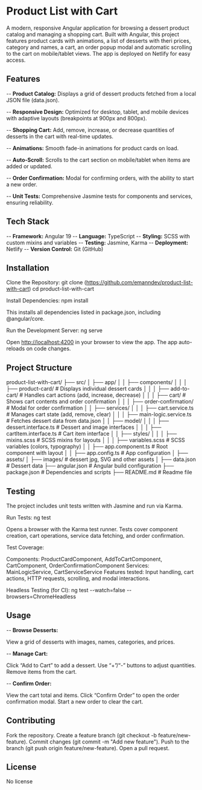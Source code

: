 # Product List with Cart

A modern, responsive Angular application for browsing a dessert product catalog and managing a shopping cart. Built with Angular, this project features product cards with animations, a list of desserts with theri prices, category and names, a cart, an order popup modal and automatic scrolling to the cart on mobile/tablet views. The app is deployed on Netlify for easy access.

## Features

-- **Product Catalog:** Displays a grid of dessert products fetched from a local JSON file (data.json).

-- **Responsive Design:** Optimized for desktop, tablet, and mobile devices with adaptive layouts (breakpoints at 900px and 800px).

-- **Shopping Cart:** Add, remove, increase, or decrease quantities of desserts in the cart with real-time updates.

-- **Animations:** Smooth fade-in animations for product cards on load.

-- **Auto-Scroll:** Scrolls to the cart section on mobile/tablet when items are added or updated.

-- **Order Confirmation:** Modal for confirming orders, with the ability to start a new order.

-- **Unit Tests:** Comprehensive Jasmine tests for components and services, ensuring reliability.

## Tech Stack

-- **Framework:** Angular 19
-- **Language:** TypeScript
-- **Styling:** SCSS with custom mixins and variables
-- **Testing:** Jasmine, Karma
-- **Deployment:** Netlify
-- **Version Control:** Git (GitHub)

## Installation

Clone the Repository:
git clone (<https://github.com/emanndev/product-list-with-cart>)
cd product-list-with-cart

Install Dependencies:
npm install

This installs all dependencies listed in package.json, including @angular/core.

Run the Development Server:
ng serve

Open <http://localhost:4200> in your browser to view the app.
The app auto-reloads on code changes.

## Project Structure

product-list-with-cart/
├── src/
│ ├── app/
│ │ ├── components/
│ │ │ ├── product-card/ # Displays individual dessert cards
│ │ │ ├── add-to-cart/ # Handles cart actions (add, increase, decrease)
│ │ │ ├── cart/ # Shows cart contents and order confirmation
│ │ │ ├── order-confirmation/ # Modal for order confirmation
│ │ ├── services/
│ │ │ ├── cart.service.ts # Manages cart state (add, remove, clear)
│ │ │ ├── main-logic.service.ts # Fetches dessert data from data.json
│ │ ├── model/
│ │ │ ├── dessert.interface.ts # Dessert and image interfaces
│ │ │ ├── cartItem.interface.ts # Cart item interface
│ │ ├── styles/
│ │ │ ├── mixins.scss # SCSS mixins for layouts
│ │ │ ├── variables.scss # SCSS variables (colors, typography)
│ │ ├── app.component.ts # Root component with layout
│ │ ├── app.config.ts # App configuration
│ ├── assets/
│ ├── images/ # dessert jpg, SVG and other assets
│ ├── data.json # Dessert data
├── angular.json # Angular build configuration
├── package.json # Dependencies and scripts
├── README.md # Readme file

## Testing

The project includes unit tests written with Jasmine and run via Karma.

Run Tests:
ng test

Opens a browser with the Karma test runner.
Tests cover component creation, cart operations, service data fetching, and order confirmation.

Test Coverage:

Components: ProductCardComponent, AddToCartComponent, CartComponent, OrderConfirmationComponent
Services: MainLogicService, CartServiceService
Features tested: Input handling, cart actions, HTTP requests, scrolling, and modal interactions.

Headless Testing (for CI):
ng test --watch=false --browsers=ChromeHeadless

## Usage

-- **Browse Desserts:**

View a grid of desserts with images, names, categories, and prices.

-- **Manage Cart:**

Click “Add to Cart” to add a dessert.
Use “+”/“-” buttons to adjust quantities.
Remove items from the cart.

-- **Confirm Order:**

View the cart total and items.
Click “Confirm Order” to open the order confirmation modal.
Start a new order to clear the cart.

## Contributing

Fork the repository.
Create a feature branch (git checkout -b feature/new-feature).
Commit changes (git commit -m "Add new feature").
Push to the branch (git push origin feature/new-feature).
Open a pull request.

## License

No license
